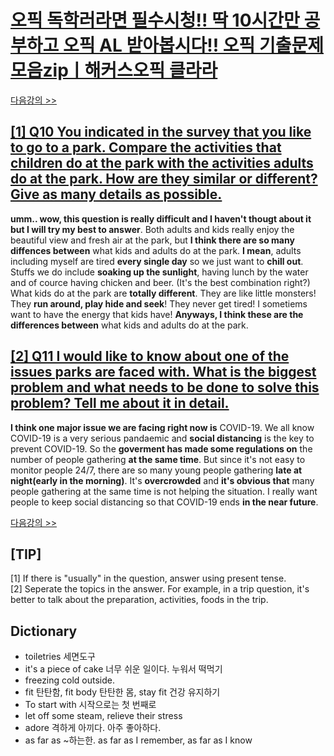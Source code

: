 # [오픽 독학러라면 필수시청!! 딱 10시간만 공부하고 오픽 AL 받아봅시다!! 오픽 기출문제 모음zipㅣ해커스오픽 클라라](https://www.youtube.com/watch?v=ZcGILR6X7y4)

[다음강의 >>](https://github.com/nacl1119/nacl1119.github.io/blob/main/1.%20Personal/6.%20OPIc/01.%20Hackers_10H/02.%20Lecture02.md)

## [**[1] Q10 You indicated in the survey that you like to go to a park. Compare the activities that children do at the park with the activities adults do at the park. How are they similar or different? Give as many details as possible.**](https://youtu.be/ZcGILR6X7y4?t=70) 
**umm.. wow, this question is really difficult and I haven't thougt about it but I will try my best to answer**. Both adults and kids really enjoy the beautiful view and fresh air at the park, but **I think there are so many diffences between** what kids and adults do at the park. **I mean**, adults including myself are tired **every single day** so we just want to **chill out**. Stuffs we do include **soaking up the sunlight**, having lunch by the water and of cource having chicken and beer. (It's the best combination right?) What kids do at the park are **totally different**. They are like little monsters! They **run around, play hide and seek**! They never get tired! I sometiems want to have the energy that kids have! **Anyways, I think these are the differences between** what kids and adults do at the park.

## [**[2] Q11 I would like to know about one of the issues parks are faced with. What is the biggest problem and what needs to be done to solve this problem? Tell me about it in detail.**](https://youtu.be/ZcGILR6X7y4?t=409)
**I think one major issue we are facing right now is** COVID-19. We all know COVID-19 is a very serious pandaemic and **social distancing** is the key to prevent COVID-19. So the **goverment has made some regulations on** the number of people gathering **at the same time**. But since it's not easy to monitor people 24/7, there are so many young people gathering **late at night(early in the morning)**. It's **overcrowded** and **it's obvious that** many people gathering at the same time is not helping the situation. I really want people to keep social distancing so that COVID-19 ends **in the near future**.

[다음강의 >>](https://github.com/nacl1119/nacl1119.github.io/blob/main/1.%20Personal/6.%20OPIc/01.%20Hackers_10H/02.%20Lecture02.md)


## [TIP]
[1] If there is "usually" in the question, answer using present tense.  
[2] Seperate the topics in the answer. For example, in a trip question, it's better to talk about the preparation, activities, foods in the trip.

## Dictionary
 * toiletries 세면도구
 * it's a piece of cake 너무 쉬운 일이다. 누워서 떡먹기
 * freezing cold outside.
 * fit 탄탄함, fit body 탄탄한 몸, stay fit 건강 유지하기
 * To start with 시작으로는 첫 번째로
 * let off some steam, relieve their stress
 * adore 격하게 아끼다. 아주 좋아하다.
 * as far as ~하는한. as far as I remember, as far as I know